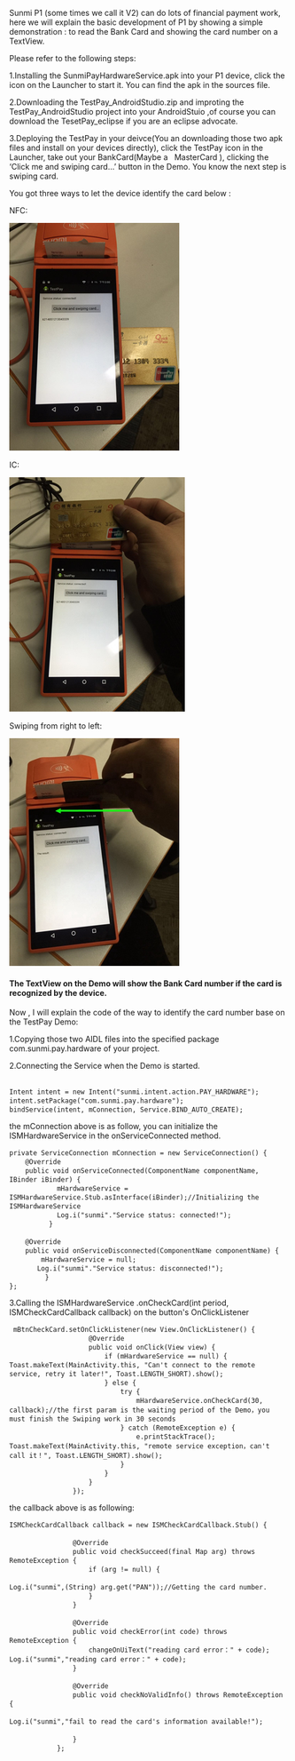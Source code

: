
Sunmi P1 (some times we call it V2) can do lots of financial payment work, here we will explain the basic development of P1 by showing a simple demonstration : to read the Bank Card and showing the card number on a TextView.

Please refer to the following steps:

1.Installing the SunmiPayHardwareService.apk into your P1 device, click the icon on the Launcher to start it. You can find the apk in the sources file.

2.Downloading the TestPay_AndroidStudio.zip and improting the TestPay_AndroidStudio project into your AndroidStuio ,of course you can download the TesetPay_eclipse if you are an eclipse advocate.

3.Deploying the TestPay in your deivce(You an downloading those two apk files and install on your devices directly), click the TestPay icon in the Launcher, take out your BankCard(Maybe a   MasterCard ), clicking the ‘Click me and swiping card...’ button in the Demo. You know the next step is swiping card.

You got three ways to let the device identify the card below :

NFC:

![Alt SUNMI](https://github.com/sunmideveloper/The-Demo-of-read-card/blob/master/img/1.png) 

IC:

![Alt SUNMI](https://github.com/sunmideveloper/The-Demo-of-read-card/blob/master/img/2.png) 

Swiping from right to left:

![Alt SUNMI](https://github.com/sunmideveloper/The-Demo-of-read-card/blob/master/img/3.jpeg) 

#### The TextView on the Demo will show the Bank Card number if the card is recognized by the device.

Now , I will explain  the code of the way to identify the card number base on the TestPay Demo:

1.Copying those two AIDL files into the specified package com.sunmi.pay.hardware of your project.

2.Connecting the Service when the Demo is started.
```

Intent intent = new Intent("sunmi.intent.action.PAY_HARDWARE");
intent.setPackage("com.sunmi.pay.hardware");
bindService(intent, mConnection, Service.BIND_AUTO_CREATE);

```

the mConnection above is as follow, you can initialize the ISMHardwareService in the onServiceConnected method.

```
private ServiceConnection mConnection = new ServiceConnection() {
    @Override
    public void onServiceConnected(ComponentName componentName, IBinder iBinder) {
            mHardwareService = ISMHardwareService.Stub.asInterface(iBinder);//Initializing the ISMHardwareService 
            Log.i("sunmi"."Service status: connected!");
          }

    @Override
    public void onServiceDisconnected(ComponentName componentName) {
        mHardwareService = null;
       Log.i("sunmi"."Service status: disconnected!");
         }
};

```

3.Calling the ISMHardwareService .onCheckCard(int period, ISMCheckCardCallback callback) on the button's OnClickListener

```
 mBtnCheckCard.setOnClickListener(new View.OnClickListener() {
                    @Override
                    public void onClick(View view) {
                        if (mHardwareService == null) {
Toast.makeText(MainActivity.this, "Can't connect to the remote service, retry it later!", Toast.LENGTH_SHORT).show();
                        } else {
                            try {
                                mHardwareService.onCheckCard(30, callback);//the first param is the waiting period of the Demo，you must finish the Swiping work in 30 seconds
                            } catch (RemoteException e) {
                                e.printStackTrace();
Toast.makeText(MainActivity.this, "remote service exception，can't call it！", Toast.LENGTH_SHORT).show();
                            }
                        }
                    }
                });

```

the callback above is as following: 
```
ISMCheckCardCallback callback = new ISMCheckCardCallback.Stub() {

                @Override
                public void checkSucceed(final Map arg) throws RemoteException {
                    if (arg != null) {
                        
Log.i("sunmi",(String) arg.get("PAN"));//Getting the card number.
                    }
                }

                @Override
                public void checkError(int code) throws RemoteException {
                    changeOnUiText("reading card error：" + code);
Log.i("sunmi","reading card error：" + code);             
                }

                @Override
                public void checkNoValidInfo() throws RemoteException {
               
Log.i("sunmi","fail to read the card's information available!");             
                    
                }
            };

```
